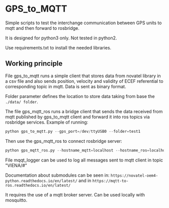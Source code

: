 # GPS_to_MQTT

Simple scripts to test the interchange communication between GPS units to mqtt and then forward to rosbridge.

It is designed for python3 only. Not tested in python2.

Use requirements.txt to install the needed libraries.

## Working principle

File gps_to_mqtt runs a simple client that stores data from novatel library in a csv file and also sends position, velocity and validity of ECEF referential to
corresponding topic in mqtt. Data is sent as binary format.

Folder parameter defines the location to store data taking from base the ```./data/ folder```.

The file gps_mqtt_ros runs a bridge client that sends the data received from mqtt published by
gps_to_mqtt client and forward it into ros topics via rosbridge services.
Example of running:

```python
python gps_to_mqtt.py --gps_port=/dev/ttyUSB0 --folder=test1
````

Then use the gps_mqtt_ros to connect rosbridge server:

```python
python gps_mqtt_ros.py --hostname_mqtt=localhost --hostname_ros=localhost --port_ros=9090 --port_mqtt=8080
````

File mqqt_logger can be used to log all messages sent to mqtt client in topic "VIENA/#"

Documentation about submodules can be seen in:
`https://novatel-oem4-python.readthedocs.io/en/latest/` and in `https://mqtt-to-ros.readthedocs.io/en/latest/`

It requires the use of a mqtt broker server. Can be used locally with mosquitto.
